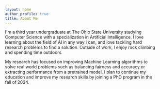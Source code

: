 ```yaml
---
layout: home
author_profile: true
title: About Me
---
```


I'm a third year undergraduate at The Ohio State University studying Computer Science with a specialization in Artificial Intelligence. I love learning about the field of AI in any way I can, and love tackling hard research problems to find a solution. Outside of work, I enjoy rock climbing and spending time outdoors.

My research has focused on improving Machine Learning algorithms to solve real world problems such as balancing fairness and accuracy or extracting performance from a pretrained model. I plan to continue my education and improve my research skills by joining a PhD program in the fall of 2024.
